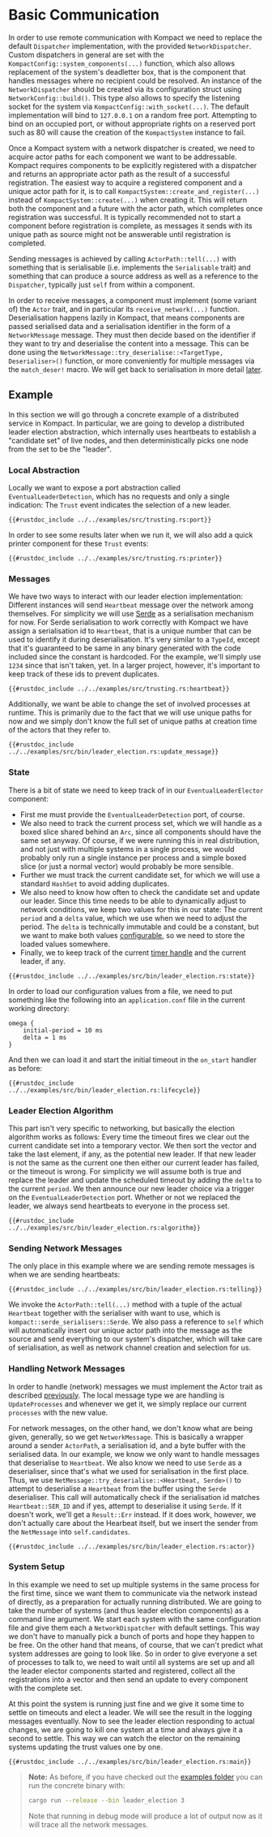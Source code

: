 # Basic Communication

In order to use remote communication with Kompact we need to replace the default `Dispatcher` implementation, with the provided `NetworkDispatcher`. Custom dispatchers in general are set with the `KompactConfig::system_components(...)` function, which also allows replacement of the system's deadletter box, that is the component that handles messages where no recipient could be resolved. An instance of the `NetworkDispatcher` should be created via its configuration struct using `NetworkConfig::build()`. This type also allows to specify the listening socket for the system via `KompactConfig::with_socket(...)`. The default implementation will bind to `127.0.0.1` on a random free port. Attempting to bind on an occupied port, or without appropriate rights on a reserved port such as 80 will cause the creation of the `KompactSystem` instance to fail.

Once a Kompact system with a network dispatcher is created, we need to acquire actor paths for each component we want to be addressable. Kompact requires components to be explicitly registered with a dispatcher and returns an appropriate actor path as the result of a successful registration. The easiest way to acquire a registered component and a unique actor path for it, is to call `KompactSystem::create_and_register(...)` instead of `KompactSystem::create(...)` when creating it. This will return both the component and a future with the actor path, which completes once registration was successful. It is typically recommended not to start a component before registration is complete, as messages it sends with its unique path as source might not be answerable until registration is completed.

Sending messages is achieved by calling `ActorPath::tell(...)` with something that is serialisable (i.e. implements the `Serialisable` trait) and something that can produce a source address as well as a reference to the `Dispatcher`, typically just `self` from within a component.

In order to receive messages, a component must implement (some variant of) the `Actor` trait, and in particular its `receive_network(...)` function. Deserialisation happens lazily in Kompact, that means components are passed serialised data and a serialisation identifier in the form of a `NetworkMessage` message. They must then decide based on the identifier if they want to try and deserialise the content into a message. This can be done using the `NetworkMessage::try_deserialise::<TargetType, Deserialiser>()` function, or more conveniently for multiple messages via the `match_deser!` macro. We will get back to serialisation in more detail [later](serialisation.md).

## Example

In this section we will go through a concrete example of a distributed service in Kompact. In particular, we are going to develop a distributed leader election abstraction, which internally uses heartbeats to establish a "candidate set" of live nodes, and then deterministically picks one node from the set to be the "leader".

### Local Abstraction

Locally we want to expose a port abstraction called `EventualLeaderDetection`, which has no requests and only a single indication: The `Trust` event indicates the selection of a new leader.

```rust,edition2018,no_run,noplaypen
{{#rustdoc_include ../../examples/src/trusting.rs:port}}
```

In order to see some results later when we run it, we will also add a quick printer component for these `Trust` events:

```rust,edition2018,no_run,noplaypen
{{#rustdoc_include ../../examples/src/trusting.rs:printer}}
```

### Messages

We have two ways to interact with our leader election implementation: Different instances will send `Heartbeat` message over the network among themselves. For simplicity we will use [Serde](https://crates.io/crates/serde) as a serialisation mechanism for now. For Serde serialisation to work correctly with Kompact we have assign a serialisation id to `Heartbeat`, that is a unique number that can be used to identify it during deserialisation. It's very similar to a `TypeId`, except that it's guaranteed to be same in any binary generated with the code included since the constant is hardcoded. For the example, we'll simply use `1234` since that isn't taken, yet. In a larger project, however, it's important to keep track of these ids to prevent duplicates.

```rust,edition2018,no_run,noplaypen
{{#rustdoc_include ../../examples/src/trusting.rs:heartbeat}}
```

Additionally, we want be able to change the set of involved processes at runtime. This is primarily due to the fact that we will use unique paths for now and we simply don't know the full set of unique paths at creation time of the actors that they refer to.

```rust,edition2018,no_run,noplaypen
{{#rustdoc_include ../../examples/src/bin/leader_election.rs:update_message}}
```

### State

There is a bit of state we need to keep track of in our `EventualLeaderElector` component:

- First me must provide the `EventualLeaderDetection` port, of course. 
-  We also need to track the current process set, which we will handle as a boxed slice shared behind an `Arc`, since all components should have the same set anyway. Of course, if we were running this in real distribution, and not just with multiple systems in a single process, we would probably only run a single instance per process and a simple boxed slice (or just a normal vector) would probably be more sensible. 
- Further we must track the current candidate set, for which we will use a standard `HashSet` to avoid adding duplicates. 
- We also need to know how often to check the candidate set and update our leader. Since this time needs to be able to dynamically adjust to network conditions, we keep two values for this in our state: The current `period` and a `delta` value, which we use when we need to adjust the period. The `delta` is technically immutable and could be a constant, but we want to make both values [configurable](../local/configuration.md), so we need to store the loaded values somewhere.
- Finally, we to keep track of the current [timer handle](../local/timers.md) and the current leader, if any.

```rust,edition2018,no_run,noplaypen
{{#rustdoc_include ../../examples/src/bin/leader_election.rs:state}}
```

In order to load our configuration values from a file, we need to put something like the following into an `application.conf` file in the current working directory:

```hocon
omega {
	initial-period = 10 ms
	delta = 1 ms
}
```

And then we can load it and start the initial timeout in the `on_start` handler as before:

```rust,edition2018,no_run,noplaypen
{{#rustdoc_include ../../examples/src/bin/leader_election.rs:lifecycle}}
```

### Leader Election Algorithm

This part isn't very specific to networking, but basically the election algorithm works as follows: Every time the timeout fires we clear out the current candidate set into a temporary vector. We then sort the vector and take the last element, if any, as the potential new leader. If that new leader is not the same as the current one then either our current leader has failed, or the timeout is wrong. For simplicity we will assume both is true and replace the leader and update the scheduled timeout by adding the `delta` to the current `period`. We then announce our new leader choice via a trigger on the `EventualLeaderDetection` port. Whether or not we replaced the leader, we always send heartbeats to everyone in the process set.

```rust,edition2018,no_run,noplaypen
{{#rustdoc_include ../../examples/src/bin/leader_election.rs:algorithm}}
```

### Sending Network Messages

The only place in this example where we are sending remote messages is when we are sending heartbeats:

```rust,edition2018,no_run,noplaypen
{{#rustdoc_include ../../examples/src/bin/leader_election.rs:telling}}
```

We invoke the `ActorPath::tell(...)` method with a tuple of the actual `Heartbeat` together with the serialiser with want to use, which is `kompact::serde_serialisers::Serde`. We also pass a reference to `self` which will automatically insert our unique actor path into the message as the source and send everything to our system's dispatcher, which will take care of serialisation, as well as network channel creation and selection for us.

### Handling Network Messages

In order to handle (network) messages we must implement the Actor trait as described [previously](../local/communication/messagesandevents.md). The local message type we are handling is `UpdateProcesses` and whenever we get it, we simply replace our current `processes` with the new value.

For network messages, on the other hand, we don't know what are being given, generally, so we get `NetworkMessage`. This is basically a wrapper around a sender `ActorPath`, a serialisation id, and a byte buffer with the serialised data. In our example, we know we only want to handle messages that deserialise to `Heartbeat`. We also know we need to use `Serde` as a deserialiser, since that's what we used for serialisation in the first place. Thus, we use `NetMessage::try_deserialise::<Heartbeat, Serde>()` to attempt to deserialise a `Heartbeat` from the buffer using the `Serde` deserialiser. This call will automatically check if the serialisation id matches `Heartbeat::SER_ID` and if yes, attempt to deserialise it using `Serde`. If it doesn't work, we'll get a `Result::Err` instead. If it does work, however, we don't actually care about the Hearbeat itself, but we insert the sender from the `NetMessage` into `self.candidates`.

```rust,edition2018,no_run,noplaypen
{{#rustdoc_include ../../examples/src/bin/leader_election.rs:actor}}
```

### System Setup

In this example we need to set up multiple systems in the same process for the first time, since we want them to communicate via the network instead of directly, as a preparation for actually running distributed. We are going to take the number of systems (and thus leader election components) as a command line argument. We start each system with the same configuration file and give them each a `NetworkDispatcher` with default settings. This way we don't have to manually pick a bunch of ports and hope they happen to be free. On the other hand that means, of course, that we can't predict what system addresses are going to look like. So in order to give everyone a set of processes to talk to, we need to wait until all systems are set up and all the leader elector components started and registered, collect all the registrations into a vector and then send an update to every component with the complete set.

At this point the system is running just fine and we give it some time to settle on timeouts and elect a leader. We will see the result in the logging messages eventually. Now to see the leader election responding to actual changes, we are going to kill one system at a time and always give it a second to settle. This way we can watch the elector on the remaining systems updating the trust values one by one.

```rust,edition2018,no_run,noplaypen
{{#rustdoc_include ../../examples/src/bin/leader_election.rs:main}}
```

> **Note:** As before, if you have checked out the [examples folder](https://github.com/kompics/kompact/tree/master/docs/examples) you can run the concrete binary with:
> ```bash
> cargo run --release --bin leader_election 3
> ```
> Note that running in debug mode will produce a lot of output now as it will trace all the network messages.

